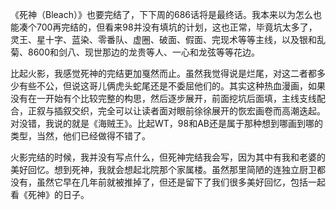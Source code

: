 《死神（Bleach）》也要完结了，下下周的686话将是最终话。我本来以为怎么也能凑个700再完结的，但看来98并没有填坑的计划，这也正常，毕竟坑太多了，灵王、星十字、蓝染、零番队、虚圈、破面、假面、完现术等等主线，以及银和乱菊、8600和剑八、现世那边的龙贵等人、一心和龙弦等等花边。

比起火影，我感觉死神的完结更加戛然而止。虽然我觉得说是烂尾，对这二者都多少有些不公，但说这哥儿俩虎头蛇尾还是不委屈他们的。其实这种热血漫画，如果没有在一开始有个比较完整的构思，然后逐步展开，前面挖坑后面填，主线支线配合，正叙与插叙交织，完全可以让读者面对眼前徐徐展开的恢宏画卷而高潮迭起。对没错，我说的就是《海贼王》。比起WT，98和AB还是属于那种想到哪画到哪的类型，当然，他们已经做得不错了。

火影完结的时候，我并没有写点什么，但死神完结我会写，因为其中有我和老婆的美好回忆。想到死神，我就会想起北院那个家属楼。虽然那里简陋的连独立厨卫都没有，虽然它早在几年前就被推掉了，但还是留下了我们很多美好回忆，包括一起看《死神》的日子。